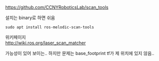 https://github.com/CCNYRoboticsLab/scan_tools 


설치는 binary로 하면 쉬움

```
sudo apt install ros-melodic-scan-tools
```


위키페이지  
http://wiki.ros.org/laser_scan_matcher  



가능성이 있어 보이는.. 하지만 문제는 base_footprint tf가 제 위치에 있지 않음..

